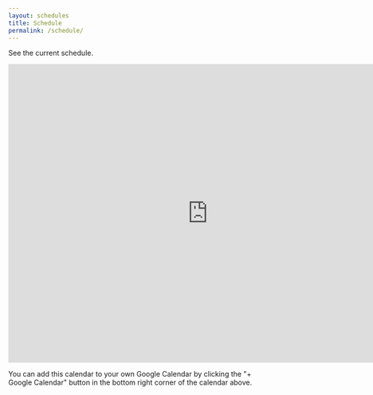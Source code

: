 ```yaml
---
layout: schedules
title: Schedule
permalink: /schedule/
---
```

See the current schedule.

<iframe src="https://calendar.google.com/calendar/embed?src=e7e49e42e4b28db512f162757b6d829ea89b7b5cf0b2803323b0d46959818cf9%40group.calendar.google.com&ctz=America%2FLos_Angeles?mode=WEEK" style="border: 0" width="800" height="600" frameborder="0" scrolling="no"></iframe>

You can add this calendar to your own Google Calendar by clicking the "+ Google Calendar" button in the bottom right corner of the calendar above.